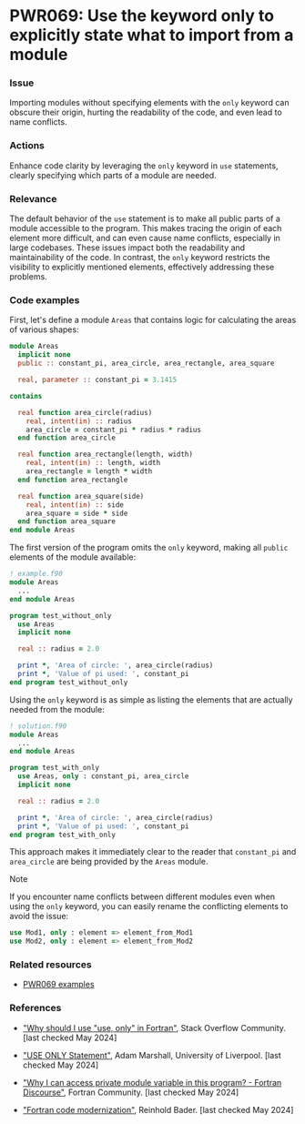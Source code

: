 # PWR069: Use the keyword only to explicitly state what to import from a module

### Issue

Importing modules without specifying elements with the `only` keyword can
obscure their origin, hurting the readability of the code, and even lead to
name conflicts.

### Actions

Enhance code clarity by leveraging the `only` keyword in `use` statements,
clearly specifying which parts of a module are needed.

### Relevance

The default behavior of the `use` statement is to make all public parts of a
module accessible to the program. This makes tracing the origin of each element
more difficult, and can even cause name conflicts, especially in large
codebases. These issues impact both the readability and maintainability of the
code. In contrast, the `only` keyword restricts the visibility to explicitly
mentioned elements, effectively addressing these problems.

### Code examples

First, let's define a module `Areas` that contains logic for calculating the
areas of various shapes:

```f90
module Areas
  implicit none
  public :: constant_pi, area_circle, area_rectangle, area_square

  real, parameter :: constant_pi = 3.1415

contains

  real function area_circle(radius)
    real, intent(in) :: radius
    area_circle = constant_pi * radius * radius
  end function area_circle

  real function area_rectangle(length, width)
    real, intent(in) :: length, width
    area_rectangle = length * width
  end function area_rectangle

  real function area_square(side)
    real, intent(in) :: side
    area_square = side * side
  end function area_square
end module Areas
```

The first version of the program omits the `only` keyword, making all `public`
elements of the module available:

```f90
! example.f90
module Areas
  ...
end module Areas

program test_without_only
  use Areas
  implicit none

  real :: radius = 2.0

  print *, 'Area of circle: ', area_circle(radius)
  print *, 'Value of pi used: ', constant_pi
end program test_without_only
```

Using the `only` keyword is as simple as listing the elements that are actually
needed from the module:

```f90
! solution.f90
module Areas
  ...
end module Areas

program test_with_only
  use Areas, only : constant_pi, area_circle
  implicit none

  real :: radius = 2.0

  print *, 'Area of circle: ', area_circle(radius)
  print *, 'Value of pi used: ', constant_pi
end program test_with_only
```

This approach makes it immediately clear to the reader that `constant_pi` and
`area_circle` are being provided by the `Areas` module.

> [!NOTE]
> If you encounter name conflicts between different modules even when using the
> `only` keyword, you can easily rename the conflicting elements to avoid the
> issue:
>
> ```f90
> use Mod1, only : element => element_from_Mod1
> use Mod2, only : element => element_from_Mod2
> ```

### Related resources

- [PWR069 examples](https://github.com/codee-com/open-catalog/tree/main/Checks/PWR069/)

### References

- ["Why should I use "use, only" in
Fortran"](https://stackoverflow.com/questions/51686745/why-should-i-use-use-only-in-fortran),
Stack Overflow Community. [last checked May 2024]

- ["USE ONLY
Statement"](https://www4.cs.fau.de/Lehre/SS97/V_PPS/fortran/HTMLNotesnode156.html#UseStatement2),
Adam Marshall, University of Liverpool. [last checked May 2024]

- ["Why I can access private module variable in this program? - Fortran
Discourse"](https://fortran-lang.discourse.group/t/why-i-can-access-private-module-variable-in-this-program/5092),
Fortran Community. [last checked May 2024]

- ["Fortran code
modernization"](https://www.ugent.be/hpc/en/training/2018/modern_fortran_materials/modernfortran2018.pdf),
Reinhold Bader. [last checked May 2024]
